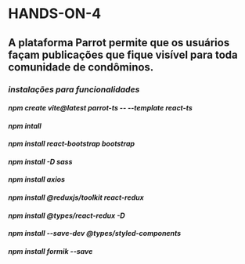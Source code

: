 # HANDS-ON-4
## A plataforma Parrot permite que os usuários façam publicações que fique visível para toda comunidade de condôminos.


### *instalações para funcionalidades*
#### *npm create vite@latest parrot-ts -- --template react-ts*

#### *npm intall*

#### *npm install react-bootstrap bootstrap*

#### *npm install -D sass*

#### *npm install axios*

#### *npm install @reduxjs/toolkit react-redux*

#### *npm install @types/react-redux -D*

#### *npm install --save-dev @types/styled-components*

#### *npm install formik --save*

